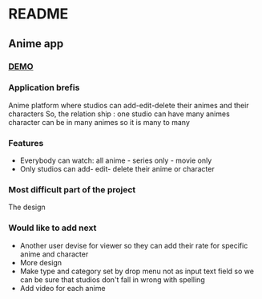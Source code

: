 # README

## Anime app

### [DEMO](https://drive.google.com/file/d/1MNJvrBV0ZWK4nr5Li9k7eTzdEozJVVHP/view?usp=sharing)

### Application brefis
Anime platform where studios can add-edit-delete their animes and their characters
So, the relation ship : one studio can have many animes
character can be in many animes so it is many to many


### Features
* Everybody can watch: all anime - series only - movie only
* Only studios can add- edit- delete their anime or character

### Most difficult part of the project
The design

### Would like to add next
* Another user devise for viewer so they can add their rate for specific anime and character
* More design
* Make type and category set by drop menu not as input text field so we can be sure that studios don't fall in wrong with spelling
* Add video for each anime
